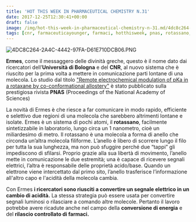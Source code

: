 ```yaml
---
title: 'HOT THIS WEEK IN PHARMACEUTICAL CHEMISTRY N.31'
date: 2017-12-25T12:30:41+00:00
draft: false
image: /img/hot-this-week-in-pharmaceutical-chemistry-n-31.md/4dc8c264-2a4c-4442-97fa-d61e710dcb06.png?w=347
tags: [cnr, farmaceuticayounger, farmaci, hotthisweek, pnas, rotassano, science, unibo]
---
```


![4DC8C264-2A4C-4442-97FA-D61E710DCB06.PNG](/img/hot-this-week-in-pharmaceutical-chemistry-n-31.md/4dc8c264-2a4c-4442-97fa-d61e710dcb06.png?w=347)

**Ermes**, come il messaggero delle divinità greche, questo è il nome dato dai ricercatori dell’**Università di Bologna** e del **CNR**, al nuovo sistema che è riuscito per la prima volta a mettere in comunicazione parti lontane di una molecola. Lo studio dal titolo ["Remote electrochemical modulation of pKa in a rotaxane by co-conformational allostery"](http://www.pnas.org/content/early/2017/12/15/1712783115) è stato pubblicato sulla prestigiosa rivista **PNAS** (Proceedings of the National Academy of Sciences)

La novità di Ermes è che riesce a far comunicare in modo rapido, efficiente e selettivo due regioni di una molecola che sarebbero altrimenti lontane e isolate. Ermes è un sistema di pochi atomi, il **rotassano**, facilmente sintetizzabile in laboratorio, lungo circa un 1 nanometro, cioè un miliardesimo di metro. Il rotassano è una molecola a forma di anello che circonda un’altra molecola filiforme. L’anello è libero di scorrere lungo il filo per tutta la sua lunghezza, ma non può sfuggire perché due “tappi” gli impediscono di sfilarsi. Proprio grazie alla sua libertà di movimento, l’anello mette in comunicazione le due estremità; una è capace di ricevere segnali elettrici, l’altra è responsabile delle proprietà acido/base. Quando un elettrone viene intercettato dal primo sito, l’anello trasferisce l’informazione all'altro capo e l'acidità della molecola cambia.

Con Ermes **i ricercatori sono riusciti a convertire un segnale elettrico in un cambio di acidità.** La stessa strategia può essere usata per convertire segnali luminosi o rilasciare a comando altre molecole. Pertanto il lavoro potrebbe avere ricadute anche nel campo della **conversione di energia** e del **rilascio controllato di farmaci.**